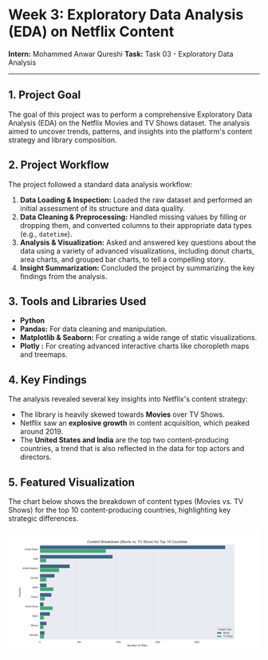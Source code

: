 # Week 3: Exploratory Data Analysis (EDA) on Netflix Content

**Intern:** Mohammed Anwar Qureshi
**Task:** Task 03 - Exploratory Data Analysis

---

## 1. Project Goal

The goal of this project was to perform a comprehensive Exploratory Data Analysis (EDA) on the Netflix Movies and TV Shows dataset. The analysis aimed to uncover trends, patterns, and insights into the platform's content strategy and library composition.

## 2. Project Workflow

The project followed a standard data analysis workflow:
1.  **Data Loading & Inspection:** Loaded the raw dataset and performed an initial assessment of its structure and data quality.
2.  **Data Cleaning & Preprocessing:** Handled missing values by filling or dropping them, and converted columns to their appropriate data types (e.g., `datetime`).
3.  **Analysis & Visualization:** Asked and answered key questions about the data using a variety of advanced visualizations, including donut charts, area charts, and grouped bar charts, to tell a compelling story.
4.  **Insight Summarization:** Concluded the project by summarizing the key findings from the analysis.

## 3. Tools and Libraries Used

* **Python**
* **Pandas:** For data cleaning and manipulation.
* **Matplotlib & Seaborn:** For creating a wide range of static visualizations.
* **Plotly :** For creating advanced interactive charts like choropleth maps and treemaps.

## 4. Key Findings

The analysis revealed several key insights into Netflix's content strategy:
* The library is heavily skewed towards **Movies** over TV Shows.
* Netflix saw an **explosive growth** in content acquisition, which peaked around 2019.
* The **United States and India** are the top two content-producing countries, a trend that is also reflected in the data for top actors and directors.

## 5. Featured Visualization

The chart below shows the breakdown of content types (Movies vs. TV Shows) for the top 10 content-producing countries, highlighting key strategic differences.

![Content Breakdown by Country](Content_Breakdown.png)
